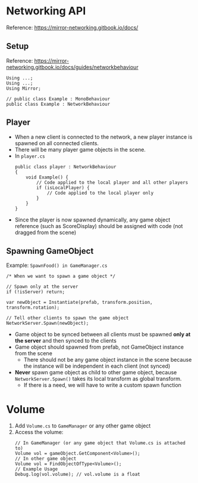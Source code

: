 # Networking API
Reference: https://mirror-networking.gitbook.io/docs/

## Setup
Reference: https://mirror-networking.gitbook.io/docs/guides/networkbehaviour
```CSharp
Using ...;
Using ...;
Using Mirror;

// public class Example : MonoBehaviour
public class Example : NetworkBehaviour
```
## Player
- When a new client is connected to the network, a new player instance is spawned on all connected clients.
- There will be many player game objects in the scene.
- In `player.cs`
    ```CSharp
    public class player : NetworkBehaviour
    {
        void Example() {
            // Code applied to the local player and all other players
            if (isLocalPlayer) {
                // Code applied to the local player only
            }
        }
    }
    ```
- Since the player is now spawned dynamically, any game object reference (such as ScoreDisplay) should be assigned with code (not dragged from the scene)

## Spawning GameObject
Example: `SpawnFood() in GameManager.cs`
```CSharp
/* When we want to spawn a game object */

// Spawn only at the server
if (!isServer) return;

var newObject = Instantiate(prefab, transform.position, transform.rotation);

// Tell other clients to spawn the game object
NetworkServer.Spawn(newObject);

```

- Game object to be synced between all clients must be spawned **only at the server** and then synced to the clients
- Game object should spawned from prefab, not GameObject instance from the scene
  - There should not be any game object instance in the scene because the instance will be independent in each client (not synced)
- **Never** spawn game object as child to other game object, because `NetworkServer.Spawn()` takes its local transform as global transform.
  - If there is a need, we will have to write a custom spawn function

# Volume
1. Add `Volume.cs` to `GameManager` or any other game object
2. Access the volume:
    ```CSharp
    // In GameManager (or any game object that Volume.cs is attached to)
    Volume vol = gameObject.GetComponent<Volume>();
    // In other game object
    Volume vol = FindObjectOfType<Volume>();
    // Example Usage
    Debug.log(vol.volume); // vol.volume is a float
    ```